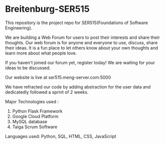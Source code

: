 # Breitenburg-SER515
This repository is the project repo for SER515(Foundations of Software Engineering). 

We are building a Web Forum for users to post their interests and share their thoughts. Our web forum is for anyone and everyone to use, discuss, share their ideas. It is a fun place to let others know about your own thoughts and learn more about what people love. 

If you haven't joined our forum yet, register today! We are waiting for your ideas to be discussed.

Our website is live at ser515.meng-server.com:5000

We have refracted our code by adding abstraction for the user data and dedicatedly followed a sprint of 2 weeks. 

Major Technologies used : 
1. Python Flask Framework 
2. Google Cloud Platform
3. MySQL database
4. Taiga Scrum Software

Languages used: Python, SQL, HTML, CSS, JavaScript
